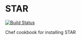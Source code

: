 # STAR

[![Build Status](https://travis-ci.org/EagleGenomics-cookbooks/STAR.svg?branch=master)](https://travis-ci.org/EagleGenomics-cookbooks/STAR)

Chef cookbook for installing STAR
